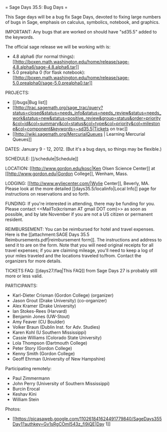 = Sage Days 35.5: Bug Days =

This Sage days will be a bug fix Sage Days, devoted to fixing large numbers of bugs in Sage, emphasis on calculus, symbolics, notebook, and graphics.

IMPORTANT: Any bugs that are worked on should have "sd35.5" added to the keywords.

The official sage release we will be working with is: 

  * 4.8 alpha6 (for normal things): [[http://boxen.math.washington.edu/home/release/sage-4.8.alpha6/sage-4.8.alpha6.tar]]
  * 5.0 prealpha 0 (for flask notebook): [[http://boxen.math.washington.edu/home/release/sage-5.0.prealpha0/sage-5.0.prealpha0.tar]]

PROJECTS:

  * [[/bugs|Bug list]]
  * [[http://trac.sagemath.org/sage_trac/query?status=closed&status=needs_info&status=needs_review&status=needs_work&status=new&status=positive_review&group=status&order=priority&col=id&col=summary&col=status&col=type&col=priority&col=milestone&col=component&keywords=~sd35.5|Tickets on trac]]
  * [[http://wiki.sagemath.org/MercurialQueues | Learning Mercurial Queues]]

DATES: January 9 - 12, 2012.  (But it's a bug days, so things may be flexible.)

SCHEDULE: [[/schedule|Schedule]] 

LOCATION: [[http://www.gordon.edu/kosc|Ken Olsen Science Center]] at [[http://www.gordon.edu|Gordon College]], Wenham, Mass.

LODGING: [[http://www.wyliecenter.com/|Wylie Center]], Beverly, MA.  Please look at the more detailed [[days35.5/localinfo|Local Info]] page for instructions on reservations and so forth.

FUNDING: If you're interested in attending, there may be funding for you.  Please contact <<MailTo(kcrisman AT gmail DOT com)>> as soon as possible, and by late November if you are not a US citizen or permanent resident.

REIMBURSEMENT: You can be reimbursed for hotel and travel expenses.  Here is the [[attachment:SAGE Days 35.5 Reimbursements.pdf|reimbursement form]].  The instructions and address to send it to are on the form.  Note that you will need original receipts for all travel expenses; if you are claiming mileage, you'll need to keep a log of your miles traveled and the locations traveled to/from.  Contact the organizers for more details.

TICKETS FAQ: [[days27/faq|This FAQ]] from Sage Days 27 is probably still more or less valid.

PARTICIPANTS:
 
 * Karl-Dieter Crisman (Gordon College) (organizer)
 * Jason Grout (Drake University) (co-organizer)
 * Alex Kramer (Drake University)
 * Ian Stokes-Rees (Harvard)
 * Benjamin Jones (UW-Stout)
 * Amy Feaver (CU Boulder)
 * Volker Braun (Dublin Inst. for Adv. Studies)
 * Karen Kohl (U Southern Mississippi)
 * Cassie Williams (Colorado State University)
 * Lola Thompson (Dartmouth College)
 * Peter Story (Gordon College)
 * Kenny Smith (Gordon College)
 * Geoff Ehrman (University of New Hampshire)

Participating remotely:

 * Paul Zimmermann
 * John Perry (University of Southern Mississippi)
 * Burcin Erocal
 * Keshav Kini
 * William Stein

Photos:

 * [[https://picasaweb.google.com/110261841624491779840/SageDays355Day1?authkey=Gv1sRgCOmI543z_fi9iQE|Day 1]]
